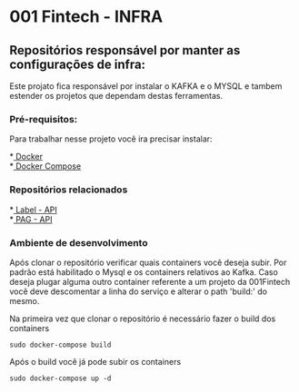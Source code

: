 # 001 Fintech - INFRA

## Repositórios responsável por manter as configurações de infra:

Este projato fica responsável por instalar o KAFKA e o MYSQL e tambem estender os projetos que  dependam destas ferramentas.

### Pré-requisitos:

Para trabalhar nesse projeto você ira precisar instalar:

*[ Docker ](https://www.docker.com/get-started)			
*[ Docker Compose ](https://docs.docker.com/compose/install/)

### Repositórios relacionados 

*[ Label - API ](https://bitbucket.org/okpago/001-label-api)			
*[ PAG - API ](https://bitbucket.org/okpago/001-pag-api)

### Ambiente de desenvolvimento

Após clonar o repositório verificar quais containers você deseja subir. Por padrão está habilitado o Mysql e os containers relativos ao Kafka. 
Caso deseja plugar alguma outro container referente a um projeto da 001Fintech você deve descomentar  a linha do serviço e alterar o path 'build:' do mesmo.

Na primeira vez que clonar o  repositório é necessário fazer o build dos containers

    sudo docker-compose build

Após o build você já pode subir os containers

    sudo docker-compose up -d 